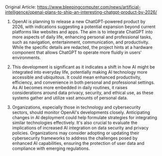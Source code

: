 Original Article: https://www.bleepingcomputer.com/news/artificial-intelligence/openai-plans-to-ship-an-interesting-chatgpt-product-by-2026/

1) OpenAI is planning to release a new ChatGPT-powered product by 2026, with indications suggesting a potential expansion beyond current platforms like websites and apps. The aim is to integrate ChatGPT into more aspects of daily life, enhancing personal and professional tasks, such as navigation, entertainment, communication, and productivity. While the specific details are redacted, the project hints at a hardware component that allows ChatGPT to operate more fluidly in users' environments.

2) This development is significant as it indicates a shift in how AI might be integrated into everyday life, potentially making AI technology more accessible and ubiquitous. It could mean enhanced productivity, efficiency, and convenience in both personal and professional settings. As AI becomes more embedded in daily routines, it raises considerations around data privacy, security, and ethical use, as these systems gather and utilize vast amounts of personal data.

3) Organizations, especially those in technology and cybersecurity sectors, should monitor OpenAI's developments closely. Anticipating changes in AI deployment could help formulate strategies for integrating similar technologies effectively. It's also crucial to evaluate the implications of increased AI integration on data security and privacy policies. Organizations may consider adopting or updating their cybersecurity frameworks to address the challenges posed by enhanced AI capabilities, ensuring the protection of user data and compliance with emerging regulations.